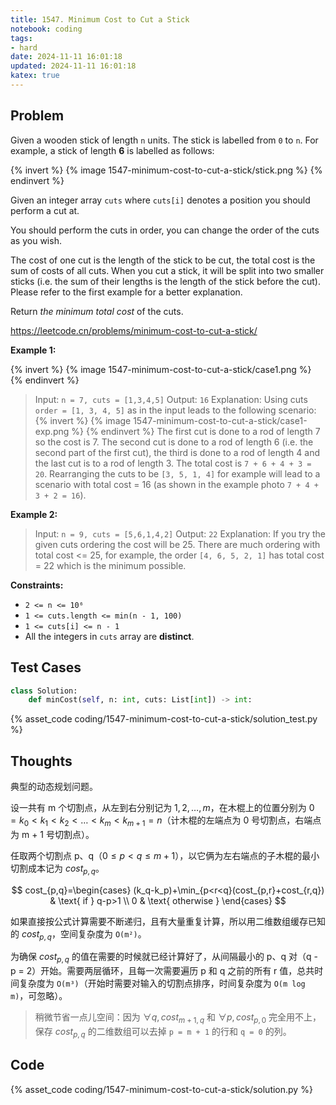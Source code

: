 ```yaml
---
title: 1547. Minimum Cost to Cut a Stick
notebook: coding
tags:
- hard
date: 2024-11-11 16:01:18
updated: 2024-11-11 16:01:18
katex: true
---
```

## Problem

Given a wooden stick of length `n` units. The stick is labelled from `0` to `n`. For example, a stick of length **6** is labelled as follows:

{% invert %}
{% image 1547-minimum-cost-to-cut-a-stick/stick.png %}
{% endinvert %}

Given an integer array `cuts` where `cuts[i]` denotes a position you should perform a cut at.

You should perform the cuts in order, you can change the order of the cuts as you wish.

The cost of one cut is the length of the stick to be cut, the total cost is the sum of costs of all cuts. When you cut a stick, it will be split into two smaller sticks (i.e. the sum of their lengths is the length of the stick before the cut). Please refer to the first example for a better explanation.

Return _the minimum total cost_ of the cuts.

<https://leetcode.cn/problems/minimum-cost-to-cut-a-stick/>

**Example 1:**

{% invert %}
{% image 1547-minimum-cost-to-cut-a-stick/case1.png %}
{% endinvert %}

> Input: `n = 7, cuts = [1,3,4,5]`
> Output: `16`
> Explanation: Using cuts `order = [1, 3, 4, 5]` as in the input leads to the following scenario:
> {% invert %}
{% image 1547-minimum-cost-to-cut-a-stick/case1-exp.png %}
{% endinvert %}
> The first cut is done to a rod of length 7 so the cost is 7. The second cut is done to a rod of length 6 (i.e. the second part of the first cut), the third is done to a rod of length 4 and the last cut is to a rod of length 3. The total cost is `7 + 6 + 4 + 3 = 20`.
> Rearranging the cuts to be `[3, 5, 1, 4]` for example will lead to a scenario with total cost = 16 (as shown in the example photo `7 + 4 + 3 + 2 = 16`).

**Example 2:**

> Input: `n = 9, cuts = [5,6,1,4,2]`
> Output: `22`
> Explanation: If you try the given cuts ordering the cost will be 25.
> There are much ordering with total cost <= 25, for example, the order `[4, 6, 5, 2, 1]` has total cost = 22 which is the minimum possible.

**Constraints:**

- `2 <= n <= 10⁶`
- `1 <= cuts.length <= min(n - 1, 100)`
- `1 <= cuts[i] <= n - 1`
- All the integers in `cuts` array are **distinct**.

## Test Cases

``` python
class Solution:
    def minCost(self, n: int, cuts: List[int]) -> int:
```

{% asset_code coding/1547-minimum-cost-to-cut-a-stick/solution_test.py %}

## Thoughts

典型的动态规划问题。

设一共有 m 个切割点，从左到右分别记为 $1,2,\dots,m$，在木棍上的位置分别为 $0=k_0<k_1<k_2<\dots<k_m<k_{m+1}=n$（计木棍的左端点为 0 号切割点，右端点为 m + 1 号切割点）。

任取两个切割点 p、q（$0\le p<q\le m+1$），以它俩为左右端点的子木棍的最小切割成本记为 $cost_{p,q}$。

$$
cost_{p,q}=\begin{cases}
(k_q-k_p)+\min_{p<r<q}(cost_{p,r}+cost_{r,q}) & \text{ if } q-p>1 \\
0 & \text{ otherwise }
\end{cases}
$$

如果直接按公式计算需要不断递归，且有大量重复计算，所以用二维数组缓存已知的 $cost_{p,q}$，空间复杂度为 `O(m²)`。

为确保 $cost_{p,q}$ 的值在需要的时候就已经计算好了，从间隔最小的 p、q 对（q - p = 2）开始。需要两层循环，且每一次需要遍历 p 和 q 之前的所有 r 值，总共时间复杂度为 `O(m³)`（开始时需要对输入的切割点排序，时间复杂度为 `O(m log m)`，可忽略）。

> 稍微节省一点儿空间：因为 $\forall q,cost_{m+1,q}$ 和 $\forall p,cost_{p,0}$ 完全用不上，保存 $cost_{p,q}$ 的二维数组可以去掉 `p = m + 1` 的行和 `q = 0` 的列。

## Code

{% asset_code coding/1547-minimum-cost-to-cut-a-stick/solution.py %}
